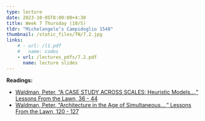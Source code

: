 ```yaml
---
type: lecture
date: 2023-10-05T8:00:00+4:30
title: Week 7 Thursday (10/5)
tldr: "Michelangelo’s Campidoglio 1548"
thumbnail: /static_files/TN/7.2.jpg
links: 
    # - url: /l1.pdf
    #   name: codes
    - url: /lectures_pdfs/7.2.pdf
      name: lecture slides
---
```

**Readings:**
- [Waldman, Peter, “A CASE STUDY ACROSS SCALES: Heuristic Models...,” Lessons From the Lawn, 36 - 44](/readings_pdfs/week2/TH/r1.pdf)
- [Waldman, Peter, “Architecture in the Age of Simultaneous...,” Lessons From the Lawn, 120 - 127](/readings_pdfs/week2/TH/r2.pdf)




